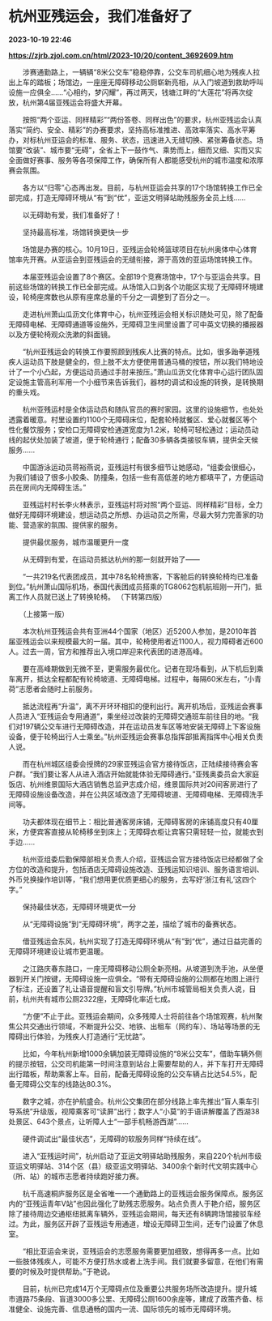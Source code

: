 # 杭州亚残运会，我们准备好了

**2023-10-19 22:46**

**https://zjrb.zjol.com.cn/html/2023-10/20/content_3692609.htm**

　　涉赛通勤路上，一辆辆“8米公交车”稳稳停靠，公交车司机细心地为残疾人拉出上车的踏板；场馆边，一座座无障碍移动公厕崭新亮相，从入门坡道到救助呼叫设施一应俱全……“心相约，梦闪耀”，再过两天，钱塘江畔的“大莲花”将再次绽放，杭州第4届亚残运会将盛大开幕。

　　按照“两个亚运、同样精彩”“两份答卷、同样出色”的要求，杭州亚残运会认真落实“简约、安全、精彩”的办赛要求，坚持高标准推进、高效率落实、高水平筹办，对标杭州亚运会的标准、服务、状态，迅速进入无缝切换、紧张筹备状态。场馆要“改装”、城市要“无碍”，全省上下一鼓作气、乘势而上，细而又细、实而又实全面做好赛事、服务等各项保障工作，确保所有人都能感受杭州的城市温度和浓厚赛会氛围。

　　各方以“归零”心态再出发。目前，与杭州亚运会共享的17个场馆转换工作已全部完成，打造无障碍环境从“有”到“优”，亚运文明驿站助残服务全员上线……

　　以无碍助有爱，我们准备好了！

　　坚持最高标准，场馆转换更快一步

　　场馆是办赛的核心。10月19日，亚残运会轮椅篮球项目在杭州奥体中心体育馆率先开赛。从亚运会到亚残运会的无缝衔接，源于高效的亚运场馆转换工作。

　　本届亚残运会设置了8个赛区。全部19个竞赛场馆中，17个与亚运会共享。目前这些场馆的转换工作已全部完成。从场馆入口到各个功能区实现了无障碍环境建设，轮椅座席数也从原有座席总量的千分之一调整到了百分之一。

　　走进杭州萧山瓜沥文化体育中心，杭州亚残运会相关标识随处可见，除了配备无障碍电梯、无障碍通道等设施外，无障碍卫生间里设置了可中英文切换的播报器以及方便轮椅观众洗漱的斜面镜。

　　“杭州亚残运会的转换工作要照顾到残疾人比赛的特点。比如，很多跆拳道残疾人运动员下肢是健全的，但上肢不太方便使用普通马桶的按钮，所以我们特地设计了一个小凸起，方便运动员通过手肘来按压。”萧山瓜沥文化体育中心运行团队固定设施主管高利军用一个小细节来告诉我们，器材的调试和设施的转换，是转换期的重头戏。

　　杭州亚残运村是全体运动员和随队官员的赛时家园。这里的设施细节，也处处透露着暖意。村里设置约1100个无障碍床位，配套轮椅就餐区、爱心就餐区等个性化餐饮服务；安检口无障碍安检通道宽度为1.2米，轮椅可轻松通过；运动员动线的起伏处加装了坡道，便于轮椅通行；配备30多辆各类接驳车辆，提供全天候服务……

　　中国游泳运动员蒋裕燕说，亚残运村有很多细节让她感动，“组委会很细心，为我们铺设了很多小胶条、防撞条，包括一些有高低差的地方都填平了，方便运动员在房间内无障碍生活。”

　　亚残运村村长李火林表示，亚残运村将对照“两个亚运、同样精彩”目标，全力做好无障碍环境建设，想运动员之所想、办运动员之所需，尽最大努力完善家的功能、营造家的氛围、提供家的服务。

　　提供最优服务，城市温暖更升一度

　　从无碍到有爱，在运动员抵达杭州的那一刻就开始了——

　　“一共219名代表团成员，其中78名轮椅旅客，下客舱后的转换轮椅均已准备到位。”杭州萧山国际机场，泰国代表团成员搭乘的TG8062包机航班刚一开门，抵离工作人员就已送上了转换轮椅。 （下转第四版）

　　（上接第一版）

　　本次杭州亚残运会共有亚洲44个国家（地区）近5200人参加，是2010年首届亚残运会以来规模最大的一届。其中，轮椅使用者近1100人，视力障碍者近600人。过去一周，官方和推荐出入境口岸迎来代表团的进港高峰。

　　要在高峰期做到无微不至，更需服务最优化。记者在现场看到，从下机后到乘车离开，抵达全程都配有轮椅坡道、无障碍电梯。过程中，每隔60米左右，“小青荷”志愿者会随时上前服务。

　　抵达流程再“升温”，离不开环环相扣的便利出行。离开机场后，亚残运会赛事人员进入“亚残运会专用通道”，乘坐经过改装的无障碍交通班车前往目的地。“我们对197辆公交车进行无障碍改造，并在运动员发车区等地安装无障碍上下客设施设备，便于轮椅出行人士乘坐。”杭州亚残运会赛事总指挥部抵离指挥中心相关负责人说。

　　而在杭州城区组委会授牌的29家亚残运会官方接待饭店，正陆续接待赛会客户群。“我们要让客人从进入酒店开始就能体验无障碍通行。”亚残奥委员会大家庭饭店、杭州维景国际大酒店销售总监尹志成介绍，维景国际共对20间客房进行了无障碍设施设备改造，并在公共区域改造了无障碍坡道、无障碍电梯、无障碍洗手间等。

　　功夫都体现在细节上：相比普通客房床铺，无障碍客房的床铺高度只有40厘米，方便宾客直接从轮椅移坐到床上；无障碍衣柜让宾客只需轻轻一拉，就能衣到手边……

　　杭州亚组委后勤保障部相关负责人介绍，亚残运会官方接待饭店已经都做了全方位的改造和提升，包括酒店无障碍设施改造、亚残运知识培训、服务语言培训、外币兑换操作培训等，“我们想用更优质更细心的服务，去写好‘浙江有礼’这四个字。”

　　保持最佳状态，无障碍环境更优一分

　　从“无障碍设施”到“无障碍环境”，两字之差，描绘了城市的备赛状态。

　　借亚残运会东风，杭州实现了打造无障碍环境从“有”到“优”，通过日益完善的无障碍环境建设让城市更温暖。

　　之江路庆春东路口，一座无障碍移动公厕全新亮相。从坡道到洗手池，从坐便器到开关门按键，无障碍设施一应俱全。“带有无障碍设施的公厕都在地图上进行了标注，还设置了礼让语音提醒和盲文引导牌。”杭州市城管局相关负责人说，目前，杭州共有城市公厕2322座，无障碍化率近七成。

　　“方便”不止于此。亚残运会期间，众多残障人士将前往各个场馆观赛，杭州聚焦公共交通出行领域，不断提升公交、地铁、出租车（网约车）、场站等场景的无障碍出行体验，为残疾人打造通行“无忧路”。

　　比如，今年杭州新增1000余辆加装无障碍设施的“8米公交车”，借助车辆外侧的提示按钮，公交司机能第一时间注意到站台上需要帮助的人，并下车打开无障碍出行踏板，帮助乘客上车。目前，配备无障碍设施的公交车辆占比达54.5%，配备无障碍公交车的线路达80.3%。

　　数字之城，亦在护航盛会。杭州公交集团在部分线路上率先推出“盲人乘车引导系统”升级版，视障乘客可“读屏”出行；数字人“小莫”的手语讲解覆盖了西湖38处景区、643个景点，让听障人士“一部手机畅游西湖”……

　　硬件调试出“最佳状态”，无障碍的软服务同样“持续在线”。

　　进入“亚残运时间”，杭州启动了亚运文明驿站助残服务，来自220个杭州市级亚运文明驿站、314个区（县）级亚运文明驿站、3400余个新时代文明实践中心（所、站）的城市志愿者持续跑好接力赛。

　　杭千高速桐庐服务区是全省唯一一个通勤路上的亚残运会服务保障点。服务区内的“亚残运青年V站”也因此强化了助残志愿服务。站点负责人于艳介绍，服务区除了接待周边交通枢纽抵离车辆外，亚残运会期间，每天还有8辆跨场馆接驳车经过。为此，服务区开辟了亚残运专用通道，增设无障碍卫生间，还专门设置了休息室。

　　“相比亚运会来说，亚残运会的志愿服务需要更加细致，想得再多一点。比如一些肢体残疾人，可能不方便打热水或者上洗手间。我们就要多留意，在他们有需要的时候及时提供帮助。”于艳说。

　　目前，杭州已完成14万个无障碍点位及重要公共服务场所改造提升。提升城市道路75条段、盲道3000多公里、无障碍公厕1600余座等，建成了政策齐备、标准健全、设施完善、信息通畅的国内一流、国际领先的城市无障碍环境。